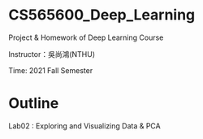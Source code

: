 # CS565600_Deep_Learning

Project & Homework of Deep Learning Course

Instructor：吳尚鴻(NTHU)

Time: 2021 Fall Semester

# Outline
Lab02 : Exploring and Visualizing Data & PCA
